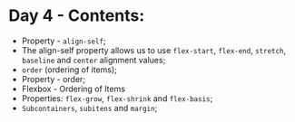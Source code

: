 # Day 4 - Contents: 

* Property - `align-self`; 
* The align-self property allows us to use `flex-start`, `flex-end`, `stretch`, `baseline` and `center` alignment values; 
* `order` (ordering of items); 
* Property - order; 
* Flexbox - Ordering of Items
* Properties: `flex-grow`, `flex-shrink` and `flex-basis`; 
* `Subcontainers`, `subitens` and `margin`; 
